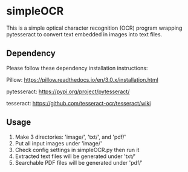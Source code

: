 # simpleOCR
This is a simple optical character recognition (OCR) program wrapping 
pytesseract to convert text embedded in images into text files.

## Dependency
Please follow these dependency installation instructions:

Pillow:
https://pillow.readthedocs.io/en/3.0.x/installation.html

pytesseract:
https://pypi.org/project/pytesseract/

tesseract:
https://github.com/tesseract-ocr/tesseract/wiki


## Usage
1) Make 3 directories: 'image/', 'txt/', and 'pdf/'
2) Put all input images under 'image/'
3) Check config settings in simpleOCR.py then run it
4) Extracted text files will be generated under 'txt/'
5) Searchable PDF files will be generated under 'pdf/'

